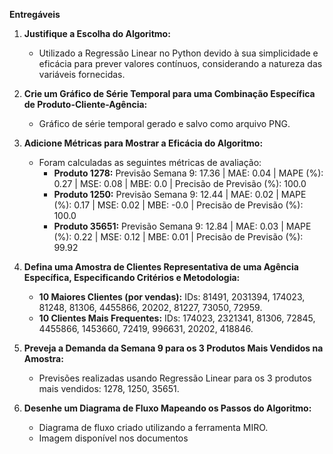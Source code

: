 **Entregáveis**

1. **Justifique a Escolha do Algoritmo:**
   - Utilizado a Regressão Linear no Python devido à sua simplicidade e eficácia para prever valores contínuos, considerando a natureza das variáveis fornecidas.

2. **Crie um Gráfico de Série Temporal para uma Combinação Específica de Produto-Cliente-Agência:**
   - Gráfico de série temporal gerado e salvo como arquivo PNG.

3. **Adicione Métricas para Mostrar a Eficácia do Algoritmo:**
   - Foram calculadas as seguintes métricas de avaliação:
     - **Produto 1278:** Previsão Semana 9: 17.36 | MAE: 0.04 | MAPE (%): 0.27 | MSE: 0.08 | MBE: 0.0 | Precisão de Previsão (%): 100.0
     - **Produto 1250:** Previsão Semana 9: 12.44 | MAE: 0.02 | MAPE (%): 0.17 | MSE: 0.02 | MBE: -0.0 | Precisão de Previsão (%): 100.0
     - **Produto 35651:** Previsão Semana 9: 12.84 | MAE: 0.03 | MAPE (%): 0.22 | MSE: 0.12 | MBE: 0.01 | Precisão de Previsão (%): 99.92

4. **Defina uma Amostra de Clientes Representativa de uma Agência Específica, Especificando Critérios e Metodologia:**
   - **10 Maiores Clientes (por vendas):** IDs: 81491, 2031394, 174023, 81248, 81306, 4455866, 20202, 81227, 73050, 72959.
   - **10 Clientes Mais Frequentes:** IDs: 174023, 2321341, 81306, 72845, 4455866, 1453660, 72419, 996631, 20202, 418846.

5. **Preveja a Demanda da Semana 9 para os 3 Produtos Mais Vendidos na Amostra:**
   - Previsões realizadas usando Regressão Linear para os 3 produtos mais vendidos: 1278, 1250, 35651.

6. **Desenhe um Diagrama de Fluxo Mapeando os Passos do Algoritmo:**
   - Diagrama de fluxo criado utilizando a ferramenta MIRO.
   - Imagem disponível nos documentos
